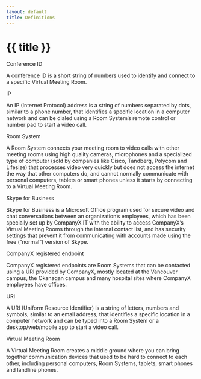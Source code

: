 ```yaml
---
layout: default
title: Definitions
---
```

<H1>{{ title }}</H1>

Conference ID

A conference ID is a short string of numbers used to identify and connect to a specific Virtual Meeting Room.

IP

An IP (Internet Protocol) address is a string of numbers separated by dots, similar to a phone number, that identifies a specific location in a computer network and can be dialed using a Room System’s remote control or number pad to start a video call.

Room System

A Room System connects your meeting room to video calls with other meeting rooms using high quality cameras, microphones and a specialized type of computer (sold by companies like Cisco, Tandberg, Polycom and Lifesize) that processes video very quickly but does not access the internet the way that other computers do, and cannot normally communicate with personal computers, tablets or smart phones unless it starts by connecting to a Virtual Meeting Room.

Skype for Business

Skype for Business is a Microsoft Office program used for secure video and chat conversations between an organization’s employees, which has been specially set up by CompanyX IT with the ability to access CompanyX’s Virtual Meeting Rooms through the internal contact list, and has security settings that prevent it from communicating with accounts made using the free (“normal”) version of Skype.

CompanyX registered endpoint

CompanyX registered endpoints are Room Systems that can be contacted using a URI provided by CompanyX, mostly located at the Vancouver campus, the Okanagan campus and many hospital sites where CompanyX employees have offices.

URI

A URI (Uniform Resource Identifier) is a string of letters, numbers and symbols, similar to an email address, that identifies a specific location in a computer network and can be typed into a Room System or a desktop/web/mobile app to start a video call.

Virtual Meeting Room

A Virtual Meeting Room creates a middle ground where you can bring together communication devices that used to be hard to connect to each other, including personal computers, Room Systems, tablets, smart phones and landline phones.
